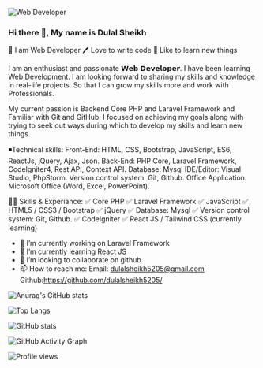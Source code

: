 ![Web Developer](https://media.licdn.com/dms/image/D4D16AQEk-PjUBwtWIw/profile-displaybackgroundimage-shrink_350_1400/0/1672087295248?e=1688601600&v=beta&t=_583jhM1UoFPfKAEUDN3ao4qLhDDcoaAYjvJuanCoJU)



### Hi there 👋, My name is Dulal Sheikh
👑 I am Web Developer
🖊️ Love to write code
🎤 Like to learn new things


I am an enthusiast and passionate 𝗪𝗲𝗯 𝗗𝗲𝘃𝗲𝗹𝗼𝗽𝗲𝗿. I have been learning Web Development. I am looking forward to sharing my skills and knowledge in real-life projects. So that I can grow my skills more and work with Professionals.

My current passion is Backend Core PHP and Laravel Framework and Familiar with Git and GitHub. I focused on achieving my goals along with trying to seek out ways during which to develop my skills and learn new things.

◾Technical skills:
Front-End: HTML, CSS, Bootstrap, JavaScript, ES6, ReactJs, jQuery, Ajax, Json.
Back-End: PHP Core, Laravel Framework, CodeIgniter4, Rest API, Context API. 
Database: Mysql
IDE/Editor: Visual Studio, PhpStorm.
Version control system: Git, Github.
Office Application: Microsoft Office (Word, Excel, PowerPoint).


👨‍💻 Skills & Experiance:
✅ Core PHP
✅ Laravel Framework
✅ JavaScript
✅ HTML5 / CSS3 / Bootstrap
✅ jQuery 
✅ Database: Mysql
✅ Version control system: Git, Github.
✅ CodeIgniter
✅ React JS / Tailwind CSS (currently learning)


- 🔭 I’m currently working on Laravel Framework 
- 🌱 I’m currently learning React JS 
- 👯 I’m looking to collaborate on github 
- 📫 How to reach me:       Email: dulalsheikh5205@gmail.com Github:https://github.com/dulalsheikh5205/ 


![Anurag's GitHub stats](https://github-readme-stats.vercel.app/api?username=anuraghazra&count_private=true)  

[![Top Langs](https://github-readme-stats.vercel.app/api/top-langs/?username=https://github.com/dulalsheikh5205/)](https://github.com/anuraghazra/github-readme-stats)

![GitHub stats](https://github-readme-stats.vercel.app/api?username=https://github.com/dulalsheikh5205/&show_icons=true)  

![GitHub Activity Graph](https://activity-graph.herokuapp.com/graph?username=https://github.com/dulalsheikh5205/)  

![Profile views](https://gpvc.arturio.dev/https://github.com/dulalsheikh5205/)  

